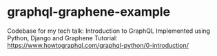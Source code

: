 # graphql-graphene-example
Codebase for my tech talk: Introduction to GraphQL
Implemented using Python, Django and Graphene 
Tutorial: https://www.howtographql.com/graphql-python/0-introduction/
